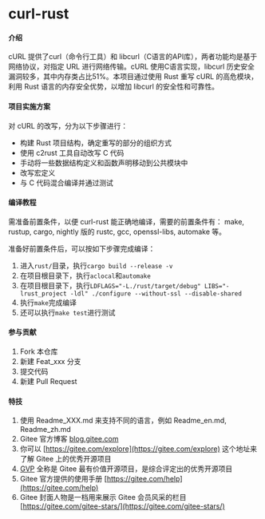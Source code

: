 # curl-rust

#### 介绍

cURL 提供了curl（命令行工具）和 libcurl（C语言的API库），两者功能均是基于网络协议，对指定 URL 进行网络传输。cURL 使用C语言实现，libcurl 历史安全漏洞较多，其中内存类占比51%。本项目通过使用 Rust 重写 cURL 的高危模块，利用 Rust 语言的内存安全优势，以增加 libcurl 的安全性和可靠性。

#### 项目实施方案

对 cURL 的改写，分为以下步骤进行：

- 构建 Rust 项目结构，确定重写的部分的组织方式
- 使用 c2rust 工具自动改写 C 代码
- 手动将一些数据结构定义和函数声明移动到公共模块中
- 改写宏定义
- 与 C 代码混合编译并通过测试

#### 编译教程

需准备前置条件，以便 curl-rust 能正确地编译，需要的前置条件有：
make, rustup, cargo, nightly 版的 rustc, gcc, openssl-libs, automake 等。

准备好前置条件后，可以按如下步骤完成编译：

1.  进入`rust/`目录，执行`cargo build --release -v`
2.  在项目根目录下，执行`aclocal`和`automake`
3.  在项目根目录下，执行`LDFLAGS="-L./rust/target/debug" LIBS="-lrust_project -ldl" ./configure --without-ssl --disable-shared`
4.  执行`make`完成编译
5.  还可以执行`make test`进行测试

#### 参与贡献

1.  Fork 本仓库
2.  新建 Feat_xxx 分支
3.  提交代码
4.  新建 Pull Request


#### 特技

1.  使用 Readme\_XXX.md 来支持不同的语言，例如 Readme\_en.md, Readme\_zh.md
2.  Gitee 官方博客 [blog.gitee.com](https://blog.gitee.com)
3.  你可以 [https://gitee.com/explore](https://gitee.com/explore) 这个地址来了解 Gitee 上的优秀开源项目
4.  [GVP](https://gitee.com/gvp) 全称是 Gitee 最有价值开源项目，是综合评定出的优秀开源项目
5.  Gitee 官方提供的使用手册 [https://gitee.com/help](https://gitee.com/help)
6.  Gitee 封面人物是一档用来展示 Gitee 会员风采的栏目 [https://gitee.com/gitee-stars/](https://gitee.com/gitee-stars/)
